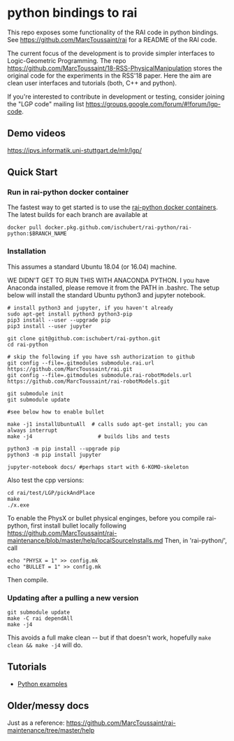 # python bindings to rai

This repo exposes some functionality of the RAI code in python bindings. See https://github.com/MarcToussaint/rai for a README of the RAI code.

The current focus of the development is to provide simpler interfaces to Logic-Geometric Programming. The repo https://github.com/MarcToussaint/18-RSS-PhysicalManipulation stores the original code for the experiments in the RSS'18 paper. Here the aim are clean user interfaces and tutorials (both, C++ and python).

If you're interested to contribute in development or testing, consider joining the "LGP code" mailing list https://groups.google.com/forum/#!forum/lgp-code.

## Demo videos

https://ipvs.informatik.uni-stuttgart.de/mlr/lgp/

## Quick Start

### Run in rai-python docker container
The fastest way to get started is to use the [rai-python docker containers](https://github.com/ischubert?tab=packages). The latest builds for each branch are available at
```
docker pull docker.pkg.github.com/ischubert/rai-python/rai-python:$BRANCH_NAME
```

### Installation
This assumes a standard Ubuntu 18.04 (or 16.04) machine.

WE DIDN'T GET TO RUN THIS WITH ANACONDA PYTHON. I you have Anaconda
installed, please remove it from the PATH in .bashrc. The setup below will
install the standard Ubuntu python3 and jupyter notebook.

```
# install python3 and jupyter, if you haven't already
sudo apt-get install python3 python3-pip
pip3 install --user --upgrade pip
pip3 install --user jupyter 
```


```
git clone git@github.com:ischubert/rai-python.git
cd rai-python

# skip the following if you have ssh authorization to github
git config --file=.gitmodules submodule.rai.url https://github.com/MarcToussaint/rai.git
git config --file=.gitmodules submodule.rai-robotModels.url https://github.com/MarcToussaint/rai-robotModels.git

git submodule init
git submodule update

#see below how to enable bullet

make -j1 installUbuntuAll  # calls sudo apt-get install; you can always interrupt
make -j4                     # builds libs and tests

python3 -m pip install --upgrade pip
python3 -m pip install jupyter

jupyter-notebook docs/ #perhaps start with 6-KOMO-skeleton
```

Also test the cpp versions:
```
cd rai/test/LGP/pickAndPlace
make
./x.exe
```

To enable the PhysX or bullet physical enginges, before you compile rai-python, first install bullet locally following
https://github.com/MarcToussaint/rai-maintenance/blob/master/help/localSourceInstalls.md
Then, in 'rai-python/', call
```
echo "PHYSX = 1" >> config.mk
echo "BULLET = 1" >> config.mk
```
Then compile.

### Updating after a pulling a new version

```
git submodule update
make -C rai dependAll
make -j4
```
This avoids a full make clean -- but if that doesn't work, hopefully `make clean && make -j4` will do.


## Tutorials

* [Python examples](docs/)

## Older/messy docs

Just as a reference: https://github.com/MarcToussaint/rai-maintenance/tree/master/help

